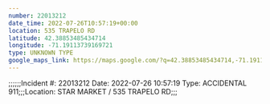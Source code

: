 ```yaml
---
number: 22013212
date_time: 2022-07-26T10:57:19+00:00
location: 535 TRAPELO RD
latitude: 42.38853485434714
longitude: -71.19113739169721
type: UNKNOWN TYPE
google_maps_link: https://maps.google.com/?q=42.38853485434714,-71.19113739169721
---
```


;;;;;;Incident #: 22013212  Date: 2022-07-26 10:57:19   Type: ACCIDENTAL 911;;;Location: STAR MARKET / 535 TRAPELO RD;;;
